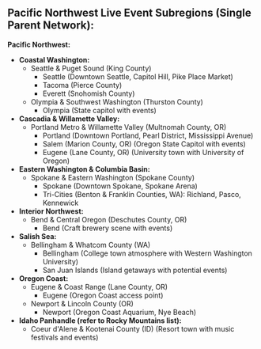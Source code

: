 ## Pacific Northwest Live Event Subregions (Single Parent Network):

**Pacific Northwest:**

- **Coastal Washington:**
  - Seattle & Puget Sound (King County)
    - Seattle (Downtown Seattle, Capitol Hill, Pike Place Market)
    - Tacoma (Pierce County)
    - Everett (Snohomish County)
  - Olympia & Southwest Washington (Thurston County)
    - Olympia (State capitol with events)
- **Cascadia & Willamette Valley:**
  - Portland Metro & Willamette Valley (Multnomah County, OR)
    - Portland (Downtown Portland, Pearl District, Mississippi Avenue)
    - Salem (Marion County, OR) (Oregon State Capitol with events)
    - Eugene (Lane County, OR) (University town with University of Oregon)
- **Eastern Washington & Columbia Basin:**
  - Spokane & Eastern Washington (Spokane County)
    - Spokane (Downtown Spokane, Spokane Arena)
    - Tri-Cities (Benton & Franklin Counties, WA): Richland, Pasco, Kennewick
- **Interior Northwest:**
  - Bend & Central Oregon (Deschutes County, OR)
    - Bend (Craft brewery scene with events)
- **Salish Sea:**
  - Bellingham & Whatcom County (WA)
    - Bellingham (College town atmosphere with Western Washington University)
    - San Juan Islands (Island getaways with potential events)
- **Oregon Coast:**
  - Eugene & Coast Range (Lane County, OR)
    - Eugene (Oregon Coast access point)
  - Newport & Lincoln County (OR)
    - Newport (Oregon Coast Aquarium, Nye Beach)
- **Idaho Panhandle (refer to Rocky Mountains list):**
  - Coeur d'Alene & Kootenai County (ID) (Resort town with music festivals and events)
